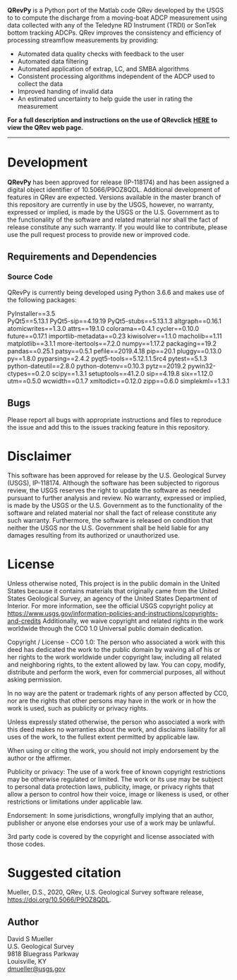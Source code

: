 

**QRevPy** is a Python port of the Matlab code QRev developed by the USGS to to compute the discharge from a moving-boat ADCP measurement using data collected with any of the Teledyne RD Instrument (TRDI) or SonTek bottom tracking ADCPs. QRev improves the consistency and efficiency of processing streamflow measurements by providing:

* Automated data quality checks with feedback to the user
* Automated data filtering
* Automated application of extrap, LC, and SMBA algorithms
* Consistent processing algorithms independent of the ADCP used to collect the data
* Improved handing of invalid data
* An estimated uncertainty to help guide the user in rating the measurement


**For a full description and instructions on the use of QRevclick** **[HERE](https://hydroacoustics.usgs.gov/movingboat/QRev.shtml)** **to view the QRev web page.**

***

# Development
**QRevPy** has been approved for release (IP-118174) and has been assigned a digital object identifier of 10.5066/P9OZ8QDL. Additional development of features in QRev are expected. Versions available in the master branch of this repository are currently in use by the USGS, however, no warranty, expressed or implied, is made by the USGS or the U.S. Government as to the functionality of the software and related material nor shall the fact of release constitute any such warranty. If you would like to contribute, please use the pull request process to provide new or improved code. 

## Requirements and Dependencies
### Source Code

QRevPy is currently being developed using Python 3.6.6 and makes use of the following packages:

PyInstaller==3.5	
PyQt5==5.13.1
PyQt5-sip==4.19.19
PyQt5-stubs==5.13.1.3
altgraph==0.16.1
atomicwrites==1.3.0
attrs==19.1.0
colorama==0.4.1
cycler==0.10.0
future==0.17.1
importlib-metadata==0.23
kiwisolver==1.1.0
macholib==1.11
matplotlib==3.1.1
more-itertools==7.2.0
numpy==1.17.2
packaging==19.2
pandas==0.25.1
patsy==0.5.1
pefile==2019.4.18
pip==20.1
pluggy==0.13.0
py==1.8.0
pyparsing==2.4.2
pyqt5-tools==5.12.1.1.5rc4
pytest==5.1.3
python-dateutil==2.8.0
python-dotenv==0.10.3
pytz==2019.2
pywin32-ctypes==0.2.0
scipy==1.3.1
setuptools==41.2.0
sip==4.19.8
six==1.12.0
utm==0.5.0
wcwidth==0.1.7
xmltodict==0.12.0
zipp==0.6.0
simplekml==1.3.1


## Bugs
Please report all bugs with appropriate instructions and files to reproduce the issue and add this to the issues tracking feature in this repository.

# Disclaimer
This software has been approved for release by the U.S. Geological Survey (USGS), IP-118174. Although the software has been subjected to rigorous review, the USGS reserves the right to update the software as needed pursuant to further analysis and review. No warranty, expressed or implied, is made by the USGS or the U.S. Government as to the functionality of the software and related material nor shall the fact of release constitute any such warranty. Furthermore, the software is released on condition that neither the USGS nor the U.S. Government shall be held liable for any damages resulting from its authorized or unauthorized use.

# License

Unless otherwise noted, This project is in the public domain in the United States because it contains materials that originally came from the United States Geological Survey, an agency of the United States Department of Interior. For more information, see the official USGS copyright policy at https://www.usgs.gov/information-policies-and-instructions/copyrights-and-credits Additionally, we waive copyright and related rights in the work worldwide through the CC0 1.0 Universal public domain dedication.

Copyright / License - CC0 1.0: The person who associated a work with this deed has dedicated the work to the public domain by waiving all of his or her rights to the work worldwide under copyright law, including all related and neighboring rights, to the extent allowed by law. You can copy, modify, distribute and perform the work, even for commercial purposes, all without asking permission. 

In no way are the patent or trademark rights of any person affected by CC0, nor are the rights that other persons may have in the work or in how the work is used, such as publicity or privacy rights.

Unless expressly stated otherwise, the person who associated a work with this deed makes no warranties about the work, and disclaims liability for all uses of the work, to the fullest extent permitted by applicable law.

When using or citing the work, you should not imply endorsement by the author or the affirmer.

Publicity or privacy: The use of a work free of known copyright restrictions may be otherwise regulated or limited. The work or its use may be subject to personal data protection laws, publicity, image, or privacy rights that allow a person to control how their voice, image or likeness is used, or other restrictions or limitations under applicable law.

Endorsement: In some jurisdictions, wrongfully implying that an author, publisher or anyone else endorses your use of a work may be unlawful.

3rd party code is covered by the copyright and license associated with those codes.

# Suggested citation
Mueller, D.S., 2020, QRev, U.S. Geological Survey software release, https://doi.org/10.5066/P9OZ8QDL.

## Author
David S Mueller  
U.S. Geological Survey  
9818 Bluegrass Parkway  
Louisville, KY  
<dmueller@usgs.gov>